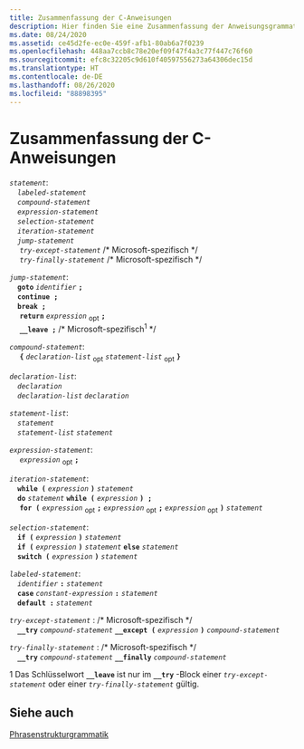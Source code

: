 ```yaml
---
title: Zusammenfassung der C-Anweisungen
description: Hier finden Sie eine Zusammenfassung der Anweisungsgrammatik in der Microsoft C-Implementierung.
ms.date: 08/24/2020
ms.assetid: ce45d2fe-ec0e-459f-afb1-80ab6a7f0239
ms.openlocfilehash: 448aa7ccb8c78e20ef09f47f4a3c77f447c76f60
ms.sourcegitcommit: efc8c32205c9d610f40597556273a64306dec15d
ms.translationtype: HT
ms.contentlocale: de-DE
ms.lasthandoff: 08/26/2020
ms.locfileid: "88898395"
---
```

# <a name="summary-of-c-statements"></a>Zusammenfassung der C-Anweisungen

*`statement`*:<br/>
&emsp;*`labeled-statement`*<br/>
&emsp;*`compound-statement`*<br/>
&emsp;*`expression-statement`*<br/>
&emsp;*`selection-statement`*<br/>
&emsp;*`iteration-statement`*<br/>
&emsp;*`jump-statement`*<br/>
&emsp; *`try-except-statement`*  /\* Microsoft-spezifisch \*/<br/>
&emsp; *`try-finally-statement`*  /\* Microsoft-spezifisch \*/

*`jump-statement`*:<br/>
&emsp;**`goto`** *`identifier`* **`;`**<br/>
&emsp;**`continue ;`**<br/>
&emsp;**`break ;`**<br/>
&emsp; **`return`** *`expression`* <sub>opt</sub> **`;`**<br/>
&emsp; **`__leave ;`**  /\* Microsoft-spezifisch<sup>1</sup> \*/

*`compound-statement`*:<br/>
&emsp; **`{`** *`declaration-list`* <sub>opt</sub> *`statement-list`* <sub>opt</sub> **`}`**

*`declaration-list`*:<br/>
&emsp;*`declaration`*<br/>
&emsp;*`declaration-list`* *`declaration`*

*`statement-list`*:<br/>
&emsp;*`statement`*<br/>
&emsp;*`statement-list`* *`statement`*

*`expression-statement`*:<br/>
&emsp; *`expression`* <sub>opt</sub> **`;`**

*`iteration-statement`*:<br/>
&emsp;**`while (`** *`expression`* **`)`** *`statement`*<br/>
&emsp;**`do`** *`statement`* **`while (`** *`expression`* **`) ;`**<br/>
&emsp; **`for (`** *`expression`* <sub>opt</sub> **`;`** *`expression`* <sub>opt</sub> **`;`** *`expression`* <sub>opt</sub> **`)`** *`statement`*

*`selection-statement`*:<br/>
&emsp;**`if (`** *`expression`* **`)`** *`statement`*<br/>
&emsp;**`if (`** *`expression`* **`)`** *`statement`* **`else`** *`statement`*<br/>
&emsp;**`switch (`** *`expression`* **`)`** *`statement`*

*`labeled-statement`*:<br/>
&emsp;*`identifier`* **`:`** *`statement`*<br/>
&emsp;**`case`** *`constant-expression`* **`:`** *`statement`*<br/>
&emsp;**`default :`** *`statement`*

*`try-except-statement`* : /\* Microsoft-spezifisch \*/<br/>
&emsp;**`__try`** *`compound-statement`* **`__except (`** *`expression`* **`)`** *`compound-statement`*

*`try-finally-statement`* : /\* Microsoft-spezifisch \*/<br/>
&emsp;**`__try`** *`compound-statement`* **`__finally`** *`compound-statement`*

1 Das Schlüsselwort **`__leave`** ist nur im **`__try`** -Block einer *`try-except-statement`* oder einer *`try-finally-statement`* gültig.

## <a name="see-also"></a>Siehe auch

[Phrasenstrukturgrammatik](../c-language/phrase-structure-grammar.md)
